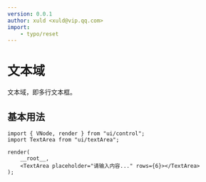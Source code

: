 ```yaml
---
version: 0.0.1
author: xuld <xuld@vip.qq.com>
import:
    - typo/reset
---
```

# 文本域
文本域，即多行文本框。

## 基本用法
```tsx demo
import { VNode, render } from "ui/control";
import TextArea from "ui/textArea";

render(
    __root__,
    <TextArea placeholder="请输入内容..." rows={6}></TextArea>
);
```
